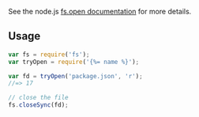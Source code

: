 See the node.js [fs.open documentation](https://nodejs.org/api/fs.html#fs_fs_open_path_flags_mode_callback) for more details.

## Usage

```js
var fs = require('fs');
var tryOpen = require('{%= name %}');

var fd = tryOpen('package.json', 'r');
//=> 17

// close the file
fs.closeSync(fd);
```
